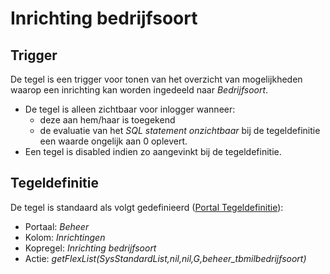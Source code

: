 # Inrichting bedrijfsoort

## Trigger

De tegel is een trigger voor tonen van het overzicht van mogelijkheden waarop een inrichting kan worden ingedeeld naar *Bedrijfsoort*.

- De tegel is alleen zichtbaar voor inlogger wanneer:
  - deze aan hem/haar is toegekend
  - de evaluatie van het *SQL statement onzichtbaar* bij de tegeldefinitie een waarde ongelijk aan 0 oplevert.
- Een tegel is disabled indien zo aangevinkt bij de tegeldefinitie.

## Tegeldefinitie

De tegel is standaard als volgt gedefinieerd ([Portal Tegeldefinitie](../../../../instellen_inrichten/portaldefinitie/portal_tegel.md)):

- Portaal: *Beheer*
- Kolom: *Inrichtingen*
- Kopregel: *Inrichting bedrijfsoort*
- Actie: *getFlexList(SysStandardList,nil,nil,G,beheer_tbmilbedrijfsoort)*
